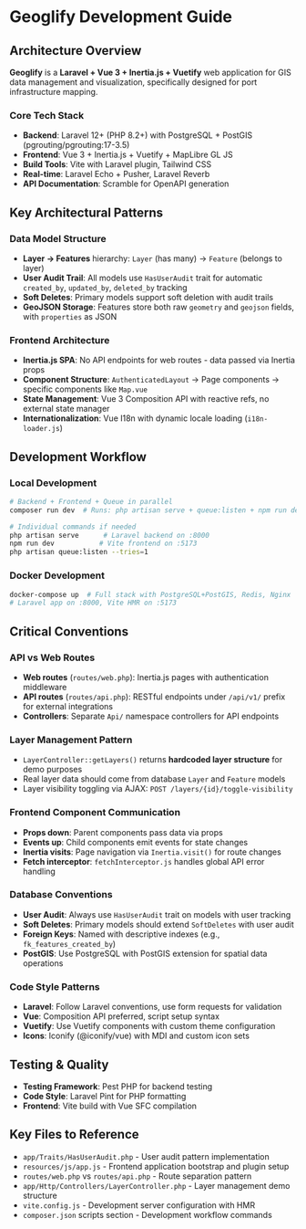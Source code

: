 # Geoglify Development Guide

## Architecture Overview

**Geoglify** is a **Laravel + Vue 3 + Inertia.js + Vuetify** web application for GIS data management and visualization, specifically designed for port infrastructure mapping.

### Core Tech Stack
- **Backend**: Laravel 12+ (PHP 8.2+) with PostgreSQL + PostGIS (pgrouting/pgrouting:17-3.5)
- **Frontend**: Vue 3 + Inertia.js + Vuetify + MapLibre GL JS
- **Build Tools**: Vite with Laravel plugin, Tailwind CSS
- **Real-time**: Laravel Echo + Pusher, Laravel Reverb
- **API Documentation**: Scramble for OpenAPI generation

## Key Architectural Patterns

### Data Model Structure
- **Layer → Features** hierarchy: `Layer` (has many) → `Feature` (belongs to layer)
- **User Audit Trail**: All models use `HasUserAudit` trait for automatic `created_by`, `updated_by`, `deleted_by` tracking
- **Soft Deletes**: Primary models support soft deletion with audit trails
- **GeoJSON Storage**: Features store both raw `geometry` and `geojson` fields, with `properties` as JSON

### Frontend Architecture
- **Inertia.js SPA**: No API endpoints for web routes - data passed via Inertia props
- **Component Structure**: `AuthenticatedLayout` → Page components → specific components like `Map.vue`
- **State Management**: Vue 3 Composition API with reactive refs, no external state manager
- **Internationalization**: Vue I18n with dynamic locale loading (`i18n-loader.js`)

## Development Workflow

### Local Development
```bash
# Backend + Frontend + Queue in parallel
composer run dev  # Runs: php artisan serve + queue:listen + npm run dev

# Individual commands if needed
php artisan serve      # Laravel backend on :8000
npm run dev           # Vite frontend on :5173
php artisan queue:listen --tries=1
```

### Docker Development
```bash
docker-compose up  # Full stack with PostgreSQL+PostGIS, Redis, Nginx
# Laravel app on :8000, Vite HMR on :5173
```

## Critical Conventions

### API vs Web Routes
- **Web routes** (`routes/web.php`): Inertia.js pages with authentication middleware
- **API routes** (`routes/api.php`): RESTful endpoints under `/api/v1/` prefix for external integrations
- **Controllers**: Separate `Api/` namespace controllers for API endpoints

### Layer Management Pattern
- `LayerController::getLayers()` returns **hardcoded layer structure** for demo purposes
- Real layer data should come from database `Layer` and `Feature` models
- Layer visibility toggling via AJAX: `POST /layers/{id}/toggle-visibility`

### Frontend Component Communication
- **Props down**: Parent components pass data via props
- **Events up**: Child components emit events for state changes
- **Inertia visits**: Page navigation via `Inertia.visit()` for route changes
- **Fetch interceptor**: `fetchInterceptor.js` handles global API error handling

### Database Conventions
- **User Audit**: Always use `HasUserAudit` trait on models with user tracking
- **Soft Deletes**: Primary models should extend `SoftDeletes` with user audit
- **Foreign Keys**: Named with descriptive indexes (e.g., `fk_features_created_by`)
- **PostGIS**: Use PostgreSQL with PostGIS extension for spatial data operations

### Code Style Patterns
- **Laravel**: Follow Laravel conventions, use form requests for validation
- **Vue**: Composition API preferred, script setup syntax
- **Vuetify**: Use Vuetify components with custom theme configuration
- **Icons**: Iconify (@iconify/vue) with MDI and custom icon sets

## Testing & Quality

- **Testing Framework**: Pest PHP for backend testing
- **Code Style**: Laravel Pint for PHP formatting
- **Frontend**: Vite build with Vue SFC compilation

## Key Files to Reference

- `app/Traits/HasUserAudit.php` - User audit pattern implementation
- `resources/js/app.js` - Frontend application bootstrap and plugin setup
- `routes/web.php` vs `routes/api.php` - Route separation pattern
- `app/Http/Controllers/LayerController.php` - Layer management demo structure
- `vite.config.js` - Development server configuration with HMR
- `composer.json` scripts section - Development workflow commands

